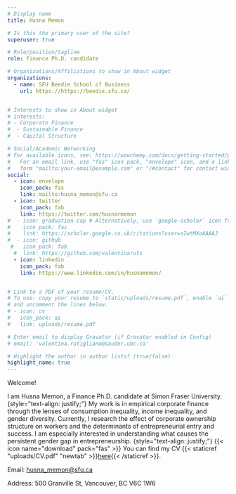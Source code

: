 ```yaml
---
# Display name
title: Husna Memon

# Is this the primary user of the site?
superuser: true

# Role/position/tagline
role: Finance Ph.D. candidate

# Organizations/Affiliations to show in About widget
organizations:
  - name: SFU Beedie School of Business
    url: https://https://beedie.sfu.ca/


# Interests to show in About widget
# interests:
# - Corporate Finance
#  - Sustainable Finance
#  - Capital Structure

# Social/Academic Networking
# For available icons, see: https://wowchemy.com/docs/getting-started/page-builder/#icons
#   For an email link, use "fas" icon pack, "envelope" icon, and a link in the
#   form "mailto:your-email@example.com" or "/#contact" for contact widget.
social:
  - icon: envelope
    icon_pack: fas
    link: mailto:husna_memon@sfu.ca
  - icon: twitter
    icon_pack: fab
    link: https://twitter.com/husnarmemon
#  - icon: graduation-cap # Alternatively, use `google-scholar` icon from `ai` icon pack
#    icon_pack: fas
#    link: https://scholar.google.co.uk/citations?user=sIwtMXoAAAAJ
#  - icon: github
 #   icon_pack: fab
  #  link: https://github.com/valentinaruts
  - icon: linkedin
    icon_pack: fab
    link: https://www.linkedin.com/in/husnamemon/


# Link to a PDF of your resume/CV.
# To use: copy your resume to `static/uploads/resume.pdf`, enable `ai` icons in `params.toml`,
# and uncomment the lines below.
# - icon: cv
#   icon_pack: ai
#   link: uploads/resume.pdf

# Enter email to display Gravatar (if Gravatar enabled in Config)
# email: 'valentina.rutigliano@sauder.ubc.ca'

# Highlight the author in author lists? (true/false)
highlight_name: true
---
```

Welcome!

I am Husna Memon, a Finance Ph.D. candidate  at Simon Fraser University.
{style="text-align: justify;"}
My work is in empirical corporate finance through the lenses of consumption inequality, income inequality, and gender diversity.  Currently, I research the effect of corporate ownership structure on workers and the determinants of entrepreneurial entry and success. I am especially interested in understanding what causes the persistent gender gap in entrepreneurship.
{style="text-align: justify;"}
{{< icon name="download" pack="fas" >}} You can find my CV {{< staticref "uploads/CV.pdf" "newtab" >}}<ins>here</ins>{{< /staticref >}}. 

Email: husna_memon@sfu.ca

Address: 500 Granville St, Vancouver, BC V6C 1W6
